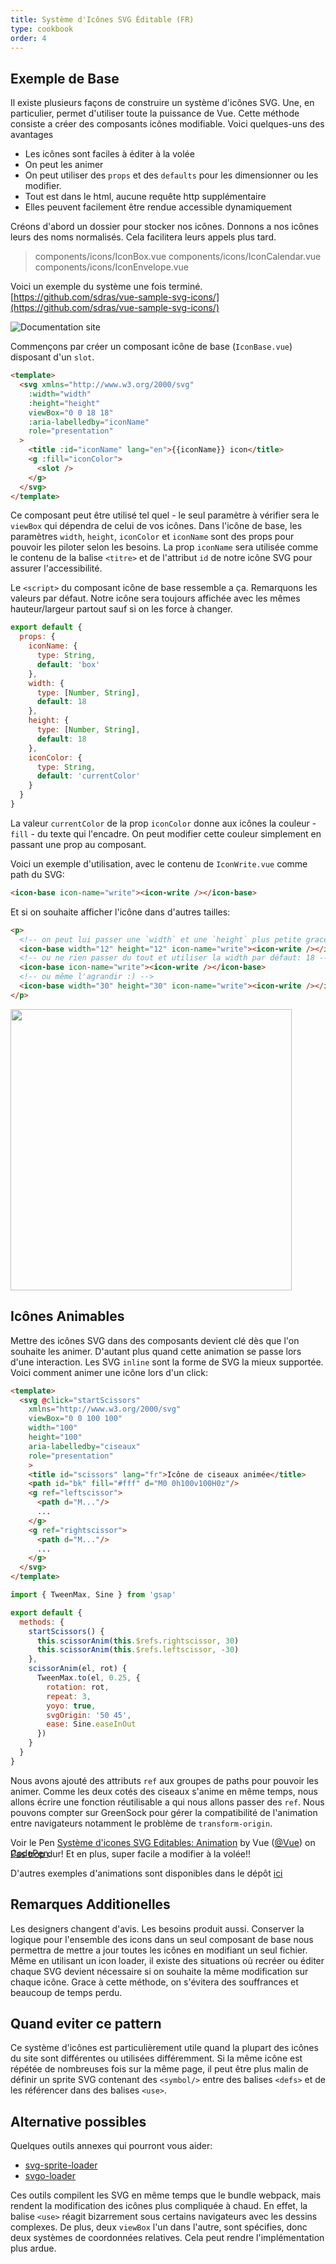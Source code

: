 ```yaml
---
title: Système d'Icônes SVG Éditable (FR)
type: cookbook
order: 4
---
```


## Exemple de Base

<p>Il existe plusieurs façons de construire un système d'icônes SVG. Une, en particulier, permet d'utiliser toute la puissance de Vue. Cette méthode consiste a créer des composants icônes modifiable. Voici quelques-uns des avantages</p>

* Les icônes sont faciles à éditer à la volée
* On peut les animer
* On peut utiliser des `props` et des `defaults` pour les dimensionner ou les modifier.
* Tout est dans le html, aucune requête http supplémentaire
* Elles peuvent facilement être rendue accessible dynamiquement

Créons d'abord un dossier pour stocker nos icônes. Donnons a nos icônes leurs des noms normalisés. Cela facilitera leurs appels plus tard.

> components/icons/IconBox.vue
> components/icons/IconCalendar.vue
> components/icons/IconEnvelope.vue

Voici un exemple du système une fois terminé. [https://github.com/sdras/vue-sample-svg-icons/](https://github.com/sdras/vue-sample-svg-icons/)

![Documentation site](https://s3-us-west-2.amazonaws.com/s.cdpn.io/28963/screendocs.jpg 'Docs demo')

Commençons par créer un composant icône de base (`IconBase.vue`) disposant d'un `slot`.

```html
<template>
  <svg xmlns="http://www.w3.org/2000/svg"
    :width="width"
    :height="height"
    viewBox="0 0 18 18"
    :aria-labelledby="iconName"
    role="presentation"
  >
    <title :id="iconName" lang="en">{{iconName}} icon</title>
    <g :fill="iconColor">
      <slot />
    </g>
  </svg>
</template>
```

Ce composant peut être utilisé tel quel - le seul paramètre à vérifier sera le `viewBox` qui dépendra de celui de vos icônes. Dans l'icône de base, les paramètres `width`, `height`, `iconColor` et `iconName` sont des props pour pouvoir les piloter selon les besoins. La prop `iconName` sera utilisée comme le contenu de la balise `<titre>` et de l'attribut `id` de notre icône SVG pour assurer l'accessibilité. 

Le `<script>` du composant icône de base ressemble a ça. Remarquons les valeurs par défaut. Notre icône sera toujours affichée avec les mêmes hauteur/largeur partout sauf si on les force à changer. 

```js
export default {
  props: {
    iconName: {
      type: String,
      default: 'box'
    },
    width: {
      type: [Number, String],
      default: 18
    },
    height: {
      type: [Number, String],
      default: 18
    },
    iconColor: {
      type: String,
      default: 'currentColor'
    }
  }
}
```

La valeur `currentColor` de la prop `iconColor` donne aux icônes la couleur - `fill` - du texte qui l'encadre. On peut modifier cette couleur simplement en passant une prop au composant.

Voici un exemple d'utilisation, avec le contenu de `IconWrite.vue` comme path du SVG:

```html
<icon-base icon-name="write"><icon-write /></icon-base>
```

Et si on souhaite afficher l'icône dans d'autres tailles:

```html
<p>
  <!-- on peut lui passer une `width` et une `height` plus petite grace aux props -->
  <icon-base width="12" height="12" icon-name="write"><icon-write /></icon-base>
  <!-- ou ne rien passer du tout et utiliser la width par défaut: 18 -->
  <icon-base icon-name="write"><icon-write /></icon-base>
  <!-- ou même l'agrandir :) -->
  <icon-base width="30" height="30" icon-name="write"><icon-write /></icon-base>
</p>
```

<img src="https://s3-us-west-2.amazonaws.com/s.cdpn.io/28963/Screen%20Shot%202018-01-01%20at%204.51.40%20PM.png" width="450" />

## Icônes Animables

Mettre des icônes SVG dans des composants devient clé dès que l'on souhaite les animer. D'autant plus quand cette animation se passe lors d'une interaction. Les SVG `inline` sont la forme de SVG la mieux supportée. Voici comment animer une icône lors d'un click:

```html
<template>
  <svg @click="startScissors"
    xmlns="http://www.w3.org/2000/svg"
    viewBox="0 0 100 100"
    width="100"
    height="100"
    aria-labelledby="ciseaux"
    role="presentation"
    >
    <title id="scissors" lang="fr">Icône de ciseaux animée</title>
    <path id="bk" fill="#fff" d="M0 0h100v100H0z"/>
    <g ref="leftscissor">
      <path d="M..."/>
      ...
    </g>
    <g ref="rightscissor">
      <path d="M..."/>
      ...
    </g>
  </svg>
</template>
```

```js
import { TweenMax, Sine } from 'gsap'

export default {
  methods: {
    startScissors() {
      this.scissorAnim(this.$refs.rightscissor, 30)
      this.scissorAnim(this.$refs.leftscissor, -30)
    },
    scissorAnim(el, rot) {
      TweenMax.to(el, 0.25, {
        rotation: rot,
        repeat: 3,
        yoyo: true,
        svgOrigin: '50 45',
        ease: Sine.easeInOut
      })
    }
  }
}
```

Nous avons ajouté des attributs `ref` aux groupes de paths pour pouvoir les animer. Comme les deux cotés des ciseaux s'anime en même temps, nous allons écrire une fonction réutilisable a qui nous allons passer des `ref`. Nous pouvons compter sur GreenSock pour gérer la compatibilité de l'animation entre navigateurs notamment le problème de `transform-origin`.

<p data-height="300" data-theme-id="0" data-slug-hash="dJRpgY" data-default-tab="result" data-user="Vue" data-embed-version="2" data-pen-title="Système d'icônes SVG Éditables: Animation" class="codepen">Voir le Pen <a href="https://codepen.io/team/Vue/pen/dJRpgY/">Système d'icones SVG Editables: Animation</a> by Vue (<a href="https://codepen.io/Vue">@Vue</a>) on <a href="https://codepen.io">CodePen</a>.</p><script async src="https://production-assets.codepen.io/assets/embed/ei.js"></script>

<p style="margin-top:-30px">Pas trop dur! Et en plus, super facile a modifier à la volée!!</p>

D'autres exemples d'animations sont disponibles dans le dépôt [ici](https://github.com/sdras/vue-sample-svg-icons/)

## Remarques Additionelles

Les designers changent d'avis. Les besoins produit aussi. Conserver la logique pour l'ensemble des icons dans un seul composant de base nous permettra de mettre a jour toutes les icônes en modifiant un seul fichier. Même en utilisant un icon loader, il existe des situations où recréer ou éditer chaque SVG devient nécessaire si on souhaite la même modification sur chaque icône. Grace à cette méthode, on s'évitera des souffrances et beaucoup de temps perdu.

## Quand eviter ce pattern

Ce système d'icônes est particulièrement utile quand la plupart des icônes du site sont différentes ou utilisées différemment. Si la même icône est répétée de nombreuses fois sur la même page, il peut être plus malin de définir un sprite SVG contenant des `<symbol/>` entre des balises `<defs>` et de les référencer dans des balises `<use>`.

## Alternative possibles

Quelques outils annexes qui pourront vous aider:

* [svg-sprite-loader](https://github.com/kisenka/svg-sprite-loader)
* [svgo-loader](https://github.com/rpominov/svgo-loader)

Ces outils compilent les SVG en même temps que le bundle webpack, mais rendent la modification des icônes plus compliquée à chaud. En effet, la balise `<use>` réagit bizarrement sous certains navigateurs avec les dessins complexes. De plus, deux `viewBox` l'un dans l'autre, sont spécifies, donc deux systèmes de coordonnées relatives. Cela peut rendre l'implémentation plus ardue.
